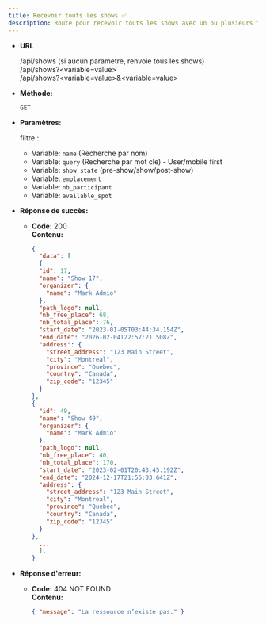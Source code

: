 ```yaml
---
title: Recevoir touts les shows ✅
description: Route pour recevoir touts les shows avec un ou plusieurs filtres ou sans filtre.
---
```


- **URL**

  /api/shows (si aucun parametre, renvoie tous les shows)<br>
  /api/shows?<variable=value><br>
  /api/shows?<variable=value>&<variable=value>

- **Méthode:**

  `GET`

- **Paramètres:**

  filtre :

  - Variable: `name` (Recherche par nom)
  - Variable: `query` (Recherche par mot cle) - User/mobile first
  - Variable: `show_state` (pre-show/show/post-show)
  - Variable: `emplacement`
  - Variable: `nb_participant`
  - Variable: `available_spot`

- **Réponse de succès:**

  - **Code:** 200 <br />
    **Contenu:**
    ```json
    {
      "data": [
      {
      "id": 17,
      "name": "Show 17",
      "organizer": {
        "name": "Mark Admio"
      },
      "path_logo": null,
      "nb_free_place": 68,
      "nb_total_place": 76,
      "start_date": "2023-01-05T03:44:34.154Z",
      "end_date": "2026-02-04T22:57:21.508Z",
      "address": {
        "street_address": "123 Main Street",
        "city": "Montreal",
        "province": "Quebec",
        "country": "Canada",
        "zip_code": "12345"
      }
    },
    {
      "id": 49,
      "name": "Show 49",
      "organizer": {
        "name": "Mark Admio"
      },
      "path_logo": null,
      "nb_free_place": 40,
      "nb_total_place": 170,
      "start_date": "2023-02-01T20:43:45.192Z",
      "end_date": "2024-12-17T21:56:03.641Z",
      "address": {
        "street_address": "123 Main Street",
        "city": "Montreal",
        "province": "Quebec",
        "country": "Canada",
        "zip_code": "12345"
      }
    },
      ...
      ],
    }
    ```

- **Réponse d'erreur:**

  - **Code:** 404 NOT FOUND <br />
    **Contenu:**
    ```json
    { "message": "La ressource n’existe pas." }
    ```
